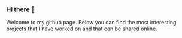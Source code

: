 ### Hi there 👋

Welcome to my github page. Below you can find the most interesting projects that I have worked on and that can be shared online.
